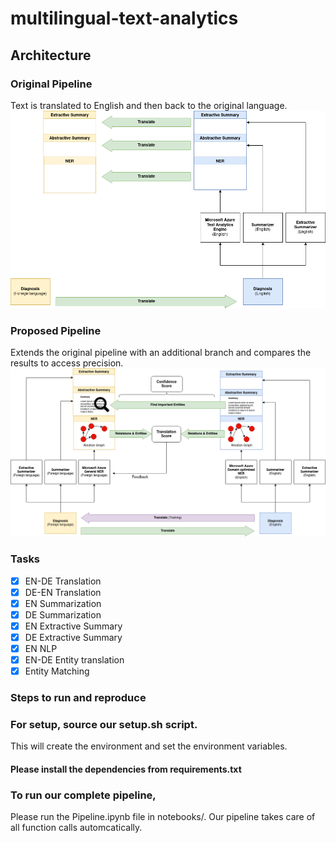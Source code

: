 # multilingual-text-analytics

## Architecture
### Original Pipeline
Text is translated to English and then back to the original language.
![alt text](img/Datathon_pipeline_original.png)

### Proposed Pipeline
Extends the original pipeline with an additional branch and compares the results to access precision.
![alt text](img/Datathon_pipeline_new.png)

### Tasks
- [x] EN-DE Translation
- [x] DE-EN Translation
- [x] EN Summarization
- [x] DE Summarization
- [x] EN Extractive Summary
- [x] DE Extractive Summary
- [x] EN NLP
- [x] EN-DE Entity translation
- [x] Entity Matching

### Steps to run and reproduce

### For setup, source our setup.sh script. 
This will create the environment and set the environment variables.

#### Please install the dependencies from requirements.txt

### To run our complete pipeline, 
Please run the Pipeline.ipynb file in notebooks/. Our pipeline takes care of all function calls automcatically.
